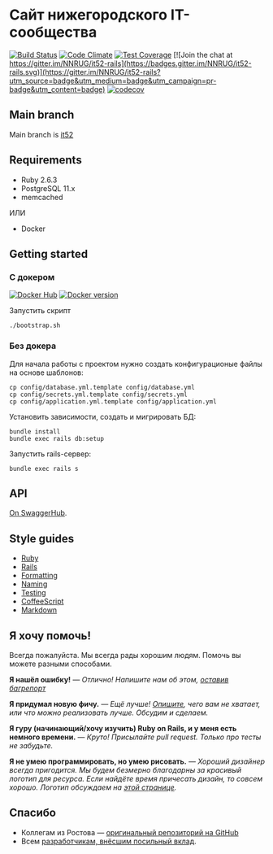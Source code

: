 # Сайт нижегородского IT-сообщества

[![Build Status](https://travis-ci.org/NNRUG/it52-rails.svg?branch=it52)](https://travis-ci.org/NNRUG/it52-rails)
[![Code Climate](https://codeclimate.com/github/NNRUG/it52-rails/badges/gpa.svg)](https://codeclimate.com/github/NNRUG/it52-rails)
[![Test Coverage](https://codeclimate.com/github/NNRUG/it52-rails/badges/coverage.svg)](https://codeclimate.com/github/NNRUG/it52-rails)
[![Join the chat at https://gitter.im/NNRUG/it52-rails](https://badges.gitter.im/NNRUG/it52-rails.svg)](https://gitter.im/NNRUG/it52-rails?utm_source=badge&utm_medium=badge&utm_campaign=pr-badge&utm_content=badge)
[![codecov](https://codecov.io/gh/NNRUG/it52-rails/branch/it52/graph/badge.svg)](https://codecov.io/gh/NNRUG/it52-rails)


## Main branch

Main branch is [it52](https://github.com/NNRUG/it52-rails/tree/it52)


## Requirements

- Ruby 2.6.3
- PostgreSQL 11.x
- memcached

ИЛИ

- Docker


## Getting started

### С докером

[![Docker Hub](https://images.microbadger.com/badges/image/it52/rails.svg)](https://microbadger.com/images/it52/rails "Get your own image badge on microbadger.com")
[![Docker version](https://images.microbadger.com/badges/version/it52/rails.svg)](https://microbadger.com/images/it52/rails "Get your own version badge on microbadger.com")

Запустить скрипт

    ./bootstrap.sh

### Без докера

Для начала работы с проектом нужно создать конфигурационые файлы на основе шаблонов:

    cp config/database.yml.template config/database.yml
    cp config/secrets.yml.template config/secrets.yml
    cp config/application.yml.template config/application.yml

Установить зависимости, создать и мигрировать БД:

    bundle install
    bundle exec rails db:setup

Запустить rails-сервер:

    bundle exec rails s


## API

[On SwaggerHub](https://app.swaggerhub.com/apis-docs/kugaevsky/it52/2).


## Style guides

- [Ruby](https://github.com/bbatsov/ruby-style-guide)
- [Rails](https://github.com/bbatsov/rails-style-guide)
- [Formatting](https://github.com/thoughtbot/guides/tree/master/style#formatting)
- [Naming](https://github.com/thoughtbot/guides/tree/master/style#naming)
- [Testing](https://github.com/thoughtbot/guides/tree/master/style#testing)
- [CoffeeScript](https://github.com/thoughtbot/guides/tree/master/style#coffeescript)
- [Markdown](http://www.cirosantilli.com/markdown-styleguide)


## Я хочу помочь!

Всегда пожалуйста. Мы всегда рады хорошим людям. Помочь вы можете разными способами.

**Я нашёл ошибку!** — _Отлично! Напишите нам об этом, [оставив багрепорт](https://github.com/NNRUG/it52-rails/issues)_

**Я придумал новую фичу.** — _Ещё лучше! [Опишите](https://github.com/NNRUG/it52-rails/issues), чего вам не хватает, или что можно реализовать лучше. Обсудим и сделаем._

**Я гуру (начинающий/хочу изучить) Ruby on Rails, и у меня есть немного времени.** — _Круто! Присылайте pull request. Только про тесты не забудьте._

**Я не умею программировать, но умею рисовать.** — _Хороший дизайнер всегда пригодится. Мы будем безмерно благодарны за красивый логотип для ресурса. Если найдёте время причесать дизайн, то совсем хорошо. Логотип обсуждаем на [этой странице](https://github.com/NNRUG/it52-rails/issues/7)._


## Спасибо

* Коллегам из Ростова — [оригинальный репозиторий на GitHub](https://github.com/vtambourine/it61-rails)
* Всем [разработчикам, внёсшим посильный вклад](https://github.com/NNRUG/it52-rails/graphs/contributors).
